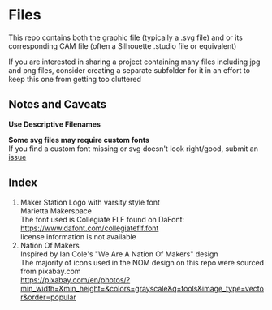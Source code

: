# Files

This repo contains both the graphic file (typically a .svg file) 
and or 
its corresponding CAM file (often a Silhouette .studio file or equivalent)

If you are interested in sharing a project containing many files including jpg and png files, consider creating a separate subfolder
for it in an effort to keep this one from getting too cluttered

## Notes and Caveats

**Use Descriptive Filenames**

**Some svg files may require custom fonts**  
If you find a custom font missing or svg doesn't look right/good, submit an [issue](https://github.com/TheMakerStation/T-Shirt-Designs/issues)

## Index

1. Maker Station Logo with varsity style font  
Marietta Makerspace  
The font used is Collegiate FLF found on DaFont:  https://www.dafont.com/collegiateflf.font  
license information is not available  
2. Nation Of Makers  
Inspired by Ian Cole's "We Are A Nation Of Makers" design  
The majority of icons used in the NOM design on this repo were sourced from pixabay.com  
https://pixabay.com/en/photos/?min_width=&min_height=&colors=grayscale&q=tools&image_type=vector&order=popular
